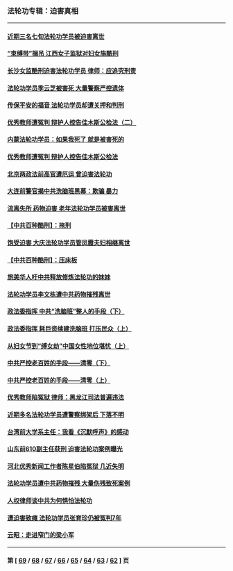 ### 法轮功专辑：迫害真相
---
#### [近期三名七旬法轮功学员被迫害离世](../../pages/nf4379/n13688715.md?04030430) 
#### [“束缚带”捆吊 江西女子监狱对妇女施酷刑](../../pages/nf4379/n13682860.md?04030430) 
#### [长沙女监酷刑迫害法轮功学员 律师：应追究刑责](../../pages/nf4379/n13684077.md?04030430) 
#### [法轮功学员季云芝被害死 大量警察严控遗体](../../pages/nf4379/n13683424.md?04030430) 
#### [传保平安的福音 法轮功学员却遭关押和判刑](../../pages/nf4379/n13678842.md?04030430) 
#### [优秀教师遭冤判 辩护人控告佳木斯公检法（二）](../../pages/nf4379/n13672516.md?04030430) 
#### [内蒙法轮功学员：如果我死了 就是被害死的](../../pages/nf4379/n13672964.md?04030430) 
#### [优秀教师遭冤判 辩护人控告佳木斯公检法](../../pages/nf4379/n13667637.md?04030430) 
#### [北京两政法前高官遭厄运 曾迫害法轮功](../../pages/nf4379/n13664915.md?04030430) 
#### [大连前警官揭中共洗脑班黑幕：欺骗 暴力](../../pages/nf4379/n13662506.md?04030430) 
#### [流离失所 药物迫害 老年法轮功学员被害离世](../../pages/nf4379/n13660094.md?04030430) 
#### [【中共百种酷刑】：拖刑](../../pages/nf4379/n13656048.md?04030430) 
#### [饱受迫害 大庆法轮功学员管凤霞夫妇相继离世](../../pages/nf4379/n13653590.md?04030430) 
#### [【中共百种酷刑】：压床板](../../pages/nf4379/n13647678.md?04030430) 
#### [旅美华人吁中共释放修炼法轮功的妹妹](../../pages/nf4379/n13650621.md?04030430) 
#### [法轮功学员李文栋遭中共药物摧残离世](../../pages/nf4379/n13645413.md?04030430) 
#### [政法委指挥 中共“洗脑班”整人的手段（下）](../../pages/nf4379/n13642928.md?04030430) 
#### [政法委指挥 耗巨资续建洗脑班 打压民众（上）](../../pages/nf4379/n13636730.md?04030430) 
#### [从妇女节到“缚女劫”中国女性地位堪忧（上）](../../pages/nf4379/n13639944.md?04030430) 
#### [中共严控老百姓的手段——清零（下）](../../pages/nf4379/n13628364.md?04030430) 
#### [中共严控老百姓的手段——清零（上）](../../pages/nf4379/n13623997.md?04030430) 
#### [优秀教师陷冤狱 律师：黑龙江司法普遍违法](../../pages/nf4379/n13619136.md?04030430) 
#### [近期多名法轮功学员遭警察绑架后 下落不明](../../pages/nf4379/n13616482.md?04030430) 
#### [台湾前大学系主任：我看《沉默呼声》的感动](../../pages/nf4379/n13616864.md?04030430) 
#### [山东前610副主任获刑 迫害法轮功案例曝光](../../pages/nf4379/n13613775.md?04030430) 
#### [河北优秀新闻工作者陈星伯陷冤狱 几近失明](../../pages/nf4379/n13611204.md?04030430) 
#### [法轮功学员遭中共药物摧残 大量伤残致死案例](../../pages/nf4379/n13604789.md?04030430) 
#### [人权律师谈中共为何惧怕法轮功](../../pages/nf4379/n13601990.md?04030430) 
#### [遭迫害致瘫 法轮功学员张育珍仍被冤判7年](../../pages/nf4379/n13565875.md?04030430) 
#### [云昭：走进窄门的梁小军](../../pages/nf4379/n13605425.md?04030430) 

---
#### 第 [ [69](./69.md?04030430) / [68](./68.md?04030430) / [67](./67.md?04030430) / [66](./66.md?04030430) / [65](./65.md?04030430) / [64](./64.md?04030430) / [63](./63.md?04030430) / [62](./62.md?04030430) ] 页
